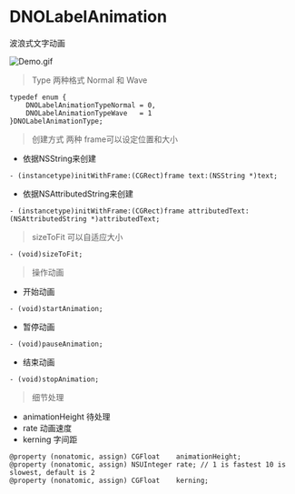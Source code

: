 # DNOLabelAnimation
波浪式文字动画

![Demo.gif](https://github.com/imagons/DNOLabelAnimation/blob/master/1.gif?raw=true)

> Type 两种格式 Normal 和 Wave

```objc
typedef enum {
    DNOLabelAnimationTypeNormal = 0,
    DNOLabelAnimationTypeWave   = 1
}DNOLabelAnimationType;

```

> 创建方式 两种 frame可以设定位置和大小
  
  - 依据NSString来创建
  
```objc
- (instancetype)initWithFrame:(CGRect)frame text:(NSString *)text;
```

  - 依据NSAttributedString来创建

```objc
- (instancetype)initWithFrame:(CGRect)frame attributedText:(NSAttributedString *)attributedText;
```

> sizeToFit 可以自适应大小

```objc
- (void)sizeToFit;
```


> 操作动画

  - 开始动画

```objc
- (void)startAnimation;
```


  - 暂停动画

```objc
- (void)pauseAnimation;
```

  - 结束动画
 
```objc
- (void)stopAnimation;
```
  
> 细节处理

- animationHeight 待处理
- rate 动画速度
- kerning 字间距 

```objc
@property (nonatomic, assign) CGFloat    animationHeight;
@property (nonatomic, assign) NSUInteger rate; // 1 is fastest 10 is slowest, default is 2
@property (nonatomic, assign) CGFloat    kerning;
```
